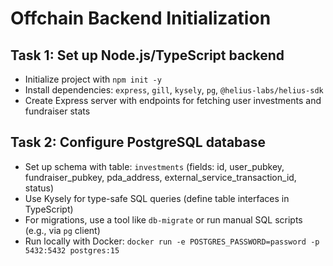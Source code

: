 # Offchain Backend Initialization

## Task 1: Set up Node.js/TypeScript backend
- Initialize project with `npm init -y`
- Install dependencies: `express`, `gill`, `kysely`, `pg`, `@helius-labs/helius-sdk`
- Create Express server with endpoints for fetching user investments and fundraiser stats

## Task 2: Configure PostgreSQL database
- Set up schema with table: `investments` (fields: id, user_pubkey, fundraiser_pubkey, pda_address, external_service_transaction_id, status)
- Use Kysely for type-safe SQL queries (define table interfaces in TypeScript)
- For migrations, use a tool like `db-migrate` or run manual SQL scripts (e.g., via `pg` client)
- Run locally with Docker: `docker run -e POSTGRES_PASSWORD=password -p 5432:5432 postgres:15`